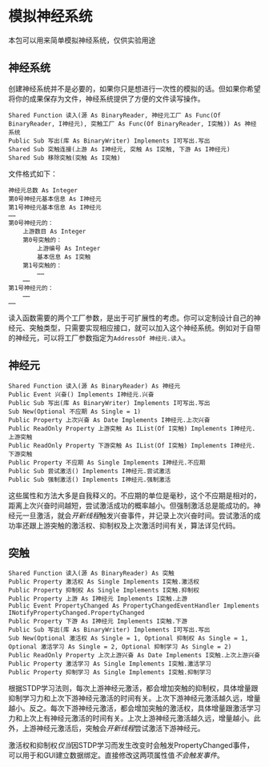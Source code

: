 # 模拟神经系统
本包可以用来简单模拟神经系统，仅供实验用途
## 神经系统
创建神经系统并不是必要的，如果你只是想进行一次性的模拟的话。但如果你希望将你的成果保存为文件，神经系统提供了方便的文件读写操作。
```VB
Shared Function 读入(源 As BinaryReader, 神经元工厂 As Func(Of BinaryReader, I神经元), 突触工厂 As Func(Of BinaryReader, I突触)) As 神经系统
Public Sub 写出(库 As BinaryWriter) Implements I可写出.写出
Shared Sub 突触连接(上游 As I神经元, 突触 As I突触, 下游 As I神经元)
Shared Sub 移除突触(突触 As I突触)
```
文件格式如下：
```
神经元总数 As Integer
第0号神经元基本信息 As I神经元
第1号神经元基本信息 As I神经元
……
第0号神经元的：
	上游数目 As Integer
	第0号突触的：
		上游编号 As Integer
		基本信息 As I突触
	第1号突触的：
		……
	……
第1号神经元的：
	……
……
```
读入函数需要的两个工厂参数，是出于可扩展性的考虑。你可以定制设计自己的神经元、突触类型，只需要实现相应接口，就可以加入这个神经系统。例如对于自带的神经元，可以将工厂参数指定为`AddressOf 神经元.读入`。
## 神经元
```VB
Shared Function 读入(源 As BinaryReader) As 神经元
Public Event 兴奋() Implements I神经元.兴奋
Public Sub 写出(库 As BinaryWriter) Implements I可写出.写出
Sub New(Optional 不应期 As Single = 1)
Public Property 上次兴奋 As Date Implements I神经元.上次兴奋
Public ReadOnly Property 上游突触 As IList(Of I突触) Implements I神经元.上游突触
Public ReadOnly Property 下游突触 As IList(Of I突触) Implements I神经元.下游突触
Public Property 不应期 As Single Implements I神经元.不应期
Public Sub 尝试激活() Implements I神经元.尝试激活
Public Sub 强制激活() Implements I神经元.强制激活
```
这些属性和方法大多是自我释义的。不应期的单位是毫秒，这个不应期是相对的，距离上次兴奋时间越短，尝试激活成功的概率越小。但强制激活总是能成功的。神经元一旦激活，就会*开新线程*触发兴奋事件，并记录上次兴奋时间。尝试激活的成功率还跟上游突触的激活权、抑制权及上次激活时间有关，算法详见代码。
## 突触
```VB
Shared Function 读入(源 As BinaryReader) As 突触
Public Property 激活权 As Single Implements I突触.激活权
Public Property 抑制权 As Single Implements I突触.抑制权
Public Property 上游 As I神经元 Implements I突触.上游
Public Event PropertyChanged As PropertyChangedEventHandler Implements INotifyPropertyChanged.PropertyChanged
Public Property 下游 As I神经元 Implements I突触.下游
Public Sub 写出(库 As BinaryWriter) Implements I可写出.写出
Sub New(Optional 激活权 As Single = 1, Optional 抑制权 As Single = 1, Optional 激活学习 As Single = 2, Optional 抑制学习 As Single = 2)
Public ReadOnly Property 上次上游兴奋 As Date Implements I突触.上次上游兴奋
Public Property 激活学习 As Single Implements I突触.激活学习
Public Property 抑制学习 As Single Implements I突触.抑制学习
```
根据STDP学习法则，每次上游神经元激活，都会增加突触的抑制权，具体增量跟抑制学习力和上次下游神经元激活的时间有关。上次下游神经元激活越久远，增量越小。反之。每次下游神经元激活，都会增加突触的激活权，具体增量跟激活学习力和上次上有神经元激活的时间有关。上次上游神经元激活越久远，增量越小。此外，上游神经元激活后，突触会*开新线程*尝试激活下游神经元。

激活权和抑制权*仅当*因STDP学习而发生改变时会触发PropertyChanged事件，可以用于和GUI建立数据绑定。直接修改这两项属性值*不会触发事件*。